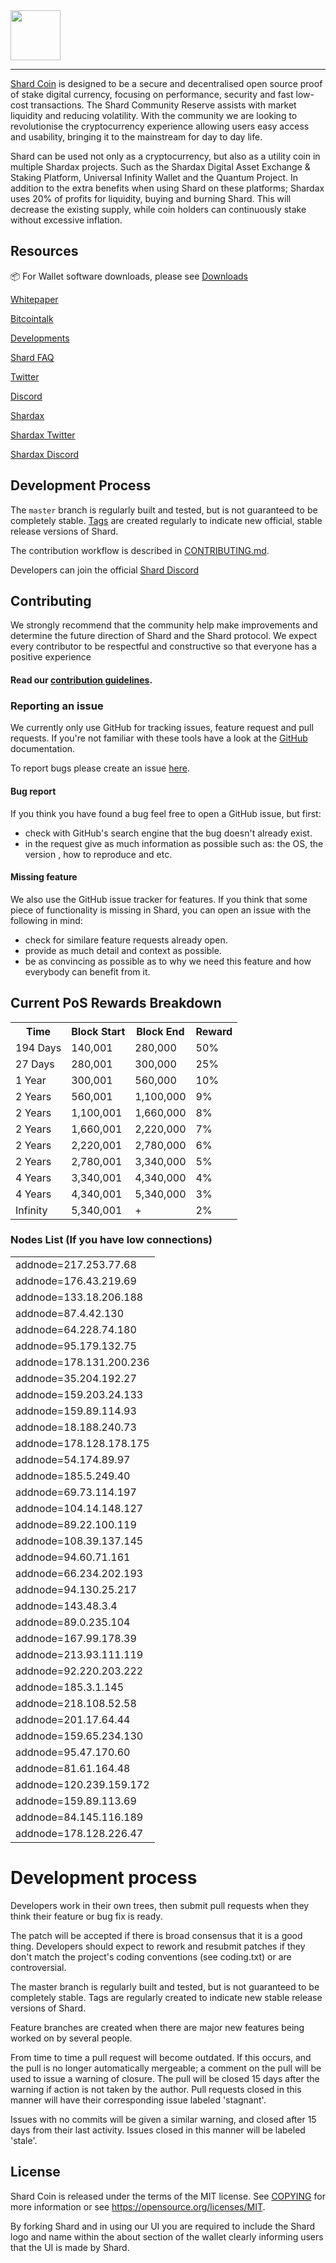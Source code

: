 
<img src="https://shardcoin.io/images/SHARD2.png" height="80px" >

--- 

[Shard Coin][website-url] is designed to be a secure and decentralised open source proof of stake digital currency, focusing on performance, security and fast low-cost transactions. The Shard Community Reserve assists with market liquidity and reducing volatility. With the community we are looking to revolutionise the cryptocurrency experience allowing users easy access and usability, bringing it to the mainstream for day to day life.

Shard can be used not only as a cryptocurrency, but also as a utility coin in multiple Shardax projects. Such as the Shardax Digital Asset Exchange & Staking Platform, Universal Infinity Wallet and the Quantum Project. In addition to the extra benefits when using Shard on these platforms; Shardax uses 20% of profits for liquidity, buying and burning Shard. This will decrease the existing supply, while coin holders can continuously stake without excessive inflation.


## Resources

:package: For Wallet software downloads, please see [Downloads](https://shardcoin.io/wallet.php)

[Whitepaper](https://shardcoin.io/shard_whitepaper_Original.pdf)

[Bitcointalk](https://bitcointalk.org/index.php?topic=2965061.0)

[Developments](https://shardcoin.io/roadmap.php)

[Shard FAQ](https://help.shardcoin.io/)

[Twitter](https://twitter.com/shardcoin)

[Discord](https://discordapp.com/invite/SFqSd3U)

[Shardax](https://shardax.com/)

[Shardax Twitter](https://twitter.com/ShardaxOfficial)

[Shardax Discord](https://discord.gg/Sj3xU6Z)


## Development Process

The `master` branch is regularly built and tested, but is not guaranteed to be
completely stable. [Tags](https://github.com/ShardcoinRepo/shard/tags) are created
regularly to indicate new official, stable release versions of Shard.

The contribution workflow is described in [CONTRIBUTING.md](CONTRIBUTING.md).

Developers can join the official [Shard Discord](https://discordapp.com/invite/SFqSd3U)



## Contributing

We strongly recommend that the community help make improvements and determine the future direction of Shard and the Shard protocol. We expect every contributor to be respectful and constructive so that everyone has a positive experience

#### Read our [contribution guidelines]().

### Reporting an issue

We currently only use GitHub for tracking issues, feature request and pull requests. If you're not familiar with these tools have a look at the [GitHub](https://help.github.com/en) documentation.

To report bugs please create an issue [here][issues-url].

#### Bug report

If you think you have found a bug feel free to open a GitHub issue, but first:
- check with GitHub's search engine that the bug doesn't already exist.
- in the request give as much information as possible such as: the OS, the version , how to reproduce and etc.

#### Missing feature

We also use the GitHub issue tracker for features. If you think that some piece of functionality is missing in Shard, you can open an issue with the following in mind:
- check for similare feature requests already open.
- provide as much detail and context as possible.
- be as convincing as possible as to why we need this feature and how everybody can benefit from it.



## Current PoS Rewards Breakdown ##

<table>
<th>Time</th><th>Block Start</th><th>Block End</th><th>Reward</th>
<tr><td>194 Days</td><td>140,001</td><td>280,000</td><td>50%</td></tr>
<tr><td>27 Days</td><td>280,001</td><td>300,000</td><td>25%</td></tr>
<tr><td>1 Year</td><td>300,001</td><td>560,000</td><td>10%</td></tr>
<tr><td>2 Years</td><td>560,001</td><td>1,100,000</td><td>9%</td></tr>
<tr><td>2 Years</td><td>1,100,001</td><td>1,660,000</td><td>8%</td></tr>
<tr><td>2 Years</td><td>1,660,001</td><td>2,220,000</td><td>7%</td></tr>
<tr><td>2 Years</td><td>2,220,001</td><td>2,780,000</td><td>6%</td></tr>
<tr><td>2 Years</td><td>2,780,001</td><td>3,340,000</td><td>5%</td></tr>
<tr><td>4 Years</td><td>3,340,001</td><td>4,340,000</td><td>4%</td></tr>
<tr><td>4 Years</td><td>4,340,001</td><td>5,340,000</td><td>3%</td></tr>
<tr><td>Infinity</td><td>5,340,001</td><td>+</td><td>2%</td></tr>
</table>



### Nodes List (If you have low connections)

<table>
<tr><td>addnode=217.253.77.68</td></tr>
<tr><td>addnode=176.43.219.69</td></tr>
<tr><td>addnode=133.18.206.188</td></tr>
<tr><td>addnode=87.4.42.130</td></tr>
<tr><td>addnode=64.228.74.180</td></tr>
<tr><td>addnode=95.179.132.75</td></tr>
<tr><td>addnode=178.131.200.236</td></tr>
<tr><td>addnode=35.204.192.27</td></tr>
<tr><td>addnode=159.203.24.133</td></tr>
<tr><td>addnode=159.89.114.93</td></tr>
<tr><td>addnode=18.188.240.73</td></tr>
<tr><td>addnode=178.128.178.175</td></tr>
<tr><td>addnode=54.174.89.97</td></tr>
<tr><td>addnode=185.5.249.40</td></tr>
<tr><td>addnode=69.73.114.197</td></tr>
<tr><td>addnode=104.14.148.127</td></tr>
<tr><td>addnode=89.22.100.119</td></tr>
<tr><td>addnode=108.39.137.145</td></tr>
<tr><td>addnode=94.60.71.161</td></tr>
<tr><td>addnode=66.234.202.193</td></tr>
<tr><td>addnode=94.130.25.217</td></tr>
<tr><td>addnode=143.48.3.4</td></tr>
<tr><td>addnode=89.0.235.104</td></tr>
<tr><td>addnode=167.99.178.39</td></tr>
<tr><td>addnode=213.93.111.119</td></tr>
<tr><td>addnode=92.220.203.222</td></tr>
<tr><td>addnode=185.3.1.145</td></tr>
<tr><td>addnode=218.108.52.58</td></tr>
<tr><td>addnode=201.17.64.44</td></tr>
<tr><td>addnode=159.65.234.130</td></tr>
<tr><td>addnode=95.47.170.60</td></tr>
<tr><td>addnode=81.61.164.48</td></tr>
<tr><td>addnode=120.239.159.172</td></tr>
<tr><td>addnode=159.89.113.69</td></tr>
<tr><td>addnode=84.145.116.189</td></tr>
<tr><td>addnode=178.128.226.47</td></tr>

</table>


Development process
===========================

Developers work in their own trees, then submit pull requests when
they think their feature or bug fix is ready.

The patch will be accepted if there is broad consensus that it is a
good thing.  Developers should expect to rework and resubmit patches
if they don't match the project's coding conventions (see coding.txt)
or are controversial.

The master branch is regularly built and tested, but is not guaranteed
to be completely stable. Tags are regularly created to indicate new
stable release versions of Shard.

Feature branches are created when there are major new features being
worked on by several people.

From time to time a pull request will become outdated. If this occurs, and
the pull is no longer automatically mergeable; a comment on the pull will
be used to issue a warning of closure. The pull will be closed 15 days
after the warning if action is not taken by the author. Pull requests closed
in this manner will have their corresponding issue labeled 'stagnant'.

Issues with no commits will be given a similar warning, and closed after
15 days from their last activity. Issues closed in this manner will be
labeled 'stale'.


## License

Shard Coin is released under the terms of the MIT license. See [COPYING](COPYING) for more
information or see https://opensource.org/licenses/MIT.

By forking Shard and in using our UI you are required to include the Shard logo and name within the about section of the wallet clearly informing users that the UI is made by Shard.


[website-url]: https://shardcoin.io/
[issues-url]: https://github.com/ShardcoinRepo/Shard/issues
